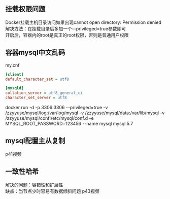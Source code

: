 ## 挂载权限问题

Docker挂载主机目录访问如果出现cannot open directory: Permission denied  
解决方法：在挂载目录后多加一个--privileged=true参数即可  
开启后，容器内的root是真正的root权限，否则是普通用户权限  

## 容器mysql中文乱码

my.cnf  
```ini
[client]
default_character_set = utf8

[mysqld]
collation_server = utf8_general_ci
character_set_server = utf8
```
docker run -d -p 3306:3306 --privileged=true
-v /zzyyuse/mysql/log:/var/log/mysql
-v /zzyyuse/mysql/data:/var/lib/mysql
-v /zzyyuse/mysql/conf:/etc/mysql/conf.d
-e MYSQL_ROOT_PASSWORD=123456
--name mysql
mysql:5.7

## mysql配置主从复制

p41视频

## 一致性哈希

解决的问题：容错性和扩展性  
缺点：当节点少时容易有数据倾斜问题
p43视频